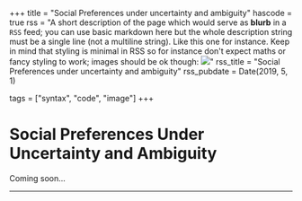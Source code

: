 +++
title = "Social Preferences under uncertainty and ambiguity"
hascode = true
rss = "A short description of the page which would serve as **blurb** in a `RSS` feed; you can use basic markdown here but the whole description string must be a single line (not a multiline string). Like this one for instance. Keep in mind that styling is minimal in RSS so for instance don't expect maths or fancy styling to work; images should be ok though: ![](https://upload.wikimedia.org/wikipedia/en/b/b0/Rick_and_Morty_characters.jpg)"
rss_title = "Social Preferences under uncertainty and ambiguity"
rss_pubdate = Date(2019, 5, 1)

tags = ["syntax", "code", "image"]
+++

# Social Preferences Under Uncertainty and Ambiguity

Coming soon...

<!-- ~~~
<iframe src="https://eduardo-zambrano.github.io/ocob_seminars/" width="100%" height="1500px" style="border:none;">
    This feature requires inline frames. You have iframes disabled or your browser does not support them.
</iframe>
~~~ -->
---